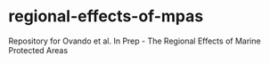 # regional-effects-of-mpas
Repository for Ovando et al. In Prep - The Regional Effects of Marine Protected Areas
